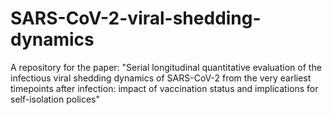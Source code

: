 # SARS-CoV-2-viral-shedding-dynamics
A repository for the paper: "Serial longitudinal quantitative evaluation of the infectious viral shedding dynamics of SARS-CoV-2 from the very earliest timepoints after infection: impact of vaccination status and implications for self-isolation polices"
